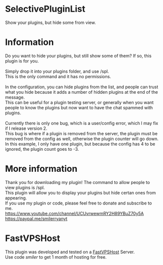 # SelectivePluginList
Show your plugins, but hide some from view.

# Information
Do you want to hide your plugins, but still show some of them? If so, this plugin is for you.<br>
<br>
Simply drop it into your plugins folder, and use /spl.<br>
This is the only command and it has no permissions.<br>
<br>
In the configuration, you can hide plugins from the list, and people can trust what you hide because it adds a number of hidden plugins at the end of the message.<br>
This can be useful for a plugin testing server, or generally when you want people to know the plugins but now want to have the chat spammed with plugins.<br>
<br>
Currently there is only one bug, which is a user/config error, which I may fix if I release version 2.<br>
This bug is where if a plugin is removed from the server, the plugin must be removed from the config as well, otherwise the plugin counter will go down.<br>
In this example, I only have one plugin, but because the config has 4 to be ignored, the plugin count goes to -3.<br>

# More information
Thank you for downloading my plugin! The command to allow people to view plugins is /spl.<br>
This plugin will allow you to display your plugins but hide certan ones from appearing.<br>
If you use my plugin or code, please feel free to donate and subscribe to me.<br>
https://www.youtube.com/channel/UCUvrwewmRY2H89YBuZ70y5A<br>
https://paypal.me/smilerryanyt<br>

# FastVPSHost
This plugin was developed and tested on a [FastVPSHost](https://fastvpshost.com/aff.php?aff=1) Server.<br>
Use code *smiler* to get 1 month of hosting for free.
